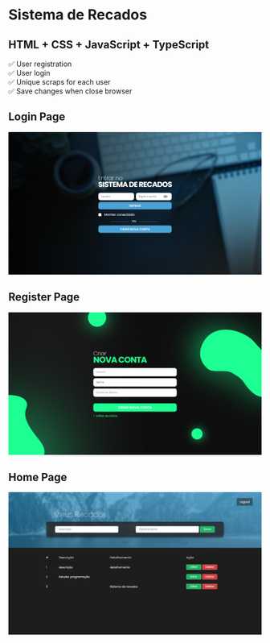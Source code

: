 # Sistema de Recados

<h2>HTML + CSS + JavaScript + TypeScript</h2>

<span>✅ User registration</span> </br>
<span>✅ User login</span>  </br>
<span>✅ Unique scraps for each user</span>  </br>
<span>✅ Save changes when close browser </span>  </br>

<h2>Login Page</h2>
<img src="./src/images/preview-login.png">
<h2>Register Page</h2>
<img src="./src/images/preview-register.png">
<h2>Home Page</h2>
<img src="./src/images/preview-home.png">
